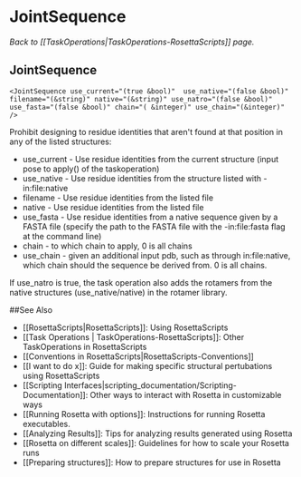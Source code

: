 # JointSequence
*Back to [[TaskOperations|TaskOperations-RosettaScripts]] page.*
## JointSequence

    <JointSequence use_current="(true &bool)"  use_native="(false &bool)" filename="(&string)" native="(&string)" use_natro="(false &bool)" 
    use_fasta="(false &bool)" chain="( &integer)" use_chain="(&integer)" />

Prohibit designing to residue identities that aren't found at that position in any of the listed structures:

-   use\_current - Use residue identities from the current structure (input pose to apply() of the taskoperation)
-   use\_native - Use residue identities from the structure listed with -in:file:native
-   filename - Use residue identities from the listed file
-   native - Use residue identities from the listed file
-   use\_fasta - Use residue identities from a native sequence given by a FASTA file (specify the path to the FASTA file with the -in:file:fasta flag at the command line)
-   chain - to which chain to apply, 0 is all chains
-   use\_chain - given an additional input pdb, such as through in:file:native, which chain should the sequence be derived from. 0 is all chains.

If use\_natro is true, the task operation also adds the rotamers from the native structures (use\_native/native) in the rotamer library.

##See Also

* [[RosettaScripts|RosettaScripts]]: Using RosettaScripts
* [[Task Operations | TaskOperations-RosettaScripts]]: Other TaskOperations in RosettaScripts
* [[Conventions in RosettaScripts|RosettaScripts-Conventions]]
* [[I want to do x]]: Guide for making specific structural pertubations using RosettaScripts
* [[Scripting Interfaces|scripting_documentation/Scripting-Documentation]]: Other ways to interact with Rosetta in customizable ways
* [[Running Rosetta with options]]: Instructions for running Rosetta executables.
* [[Analyzing Results]]: Tips for analyzing results generated using Rosetta
* [[Rosetta on different scales]]: Guidelines for how to scale your Rosetta runs
* [[Preparing structures]]: How to prepare structures for use in Rosetta